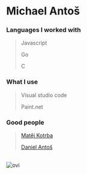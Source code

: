 # Michael Antoš

### Languages I worked with
> Javascript
>
> Go
>
> C

### What I use
> Visual studio code
>
> Paint.net

### Good people
> <a href="https://www.github.com/matej-kotrba">Matěj Kotrba </a>
>
> <a href="https://www.github.com/it-2001">Daniel Antoš</a>

<br>

<img src="https://github-readme-stats.vercel.app/api/top-langs?username=antosmichael07&show_icons=true&locale=en&layout=compact&theme=dark" alt="ovi" />
